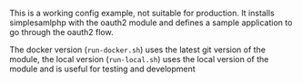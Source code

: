 This is a working config example, not suitable for production.
It installs simplesamlphp with the oauth2 module and defines a sample application to go through the oauth2 flow.

The docker version (`run-docker.sh`) uses the latest git version of the module,
the local version (`run-local.sh`) uses the local version of the module and is useful for testing and development
